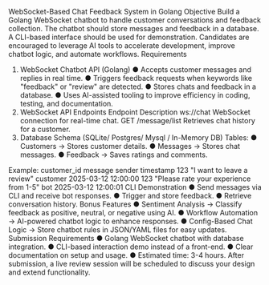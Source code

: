 WebSocket-Based Chat Feedback System in Golang 
Objective 
Build a Golang WebSocket chatbot to handle customer conversations and feedback collection. The 
chatbot should store messages and feedback in a database. A CLI-based interface should be used 
for demonstration. Candidates are encouraged to leverage AI tools to accelerate development, 
improve chatbot logic, and automate workflows. 
Requirements 
1. WebSocket Chatbot API (Golang) 
●  Accepts customer messages and replies in real time. 
●  Triggers feedback requests when keywords like "feedback" or "review" are detected. 
●  Stores chats and feedback in a database. 
●  Uses AI-assisted tooling to improve efficiency in coding, testing, and documentation. 
2. WebSocket API Endpoints 
Endpoint  Description 
ws://chat  WebSocket connection for real-time chat. 
GET /message/list  Retrieves chat history for a customer. 
3. Database Schema (SQLite/ Postgres/ Mysql / In-Memory DB) 
Tables: 
●  Customers → Stores customer details. 
●  Messages → Stores chat messages. 
●  Feedback → Saves ratings and comments. 

Example: 
customer_id  message  sender  timestamp 
123  "I want to leave a review"  customer  2025-03-12 12:00:00 
123  "Please rate your experience 
from 1-5"  bot  2025-03-12 12:00:01 
CLI Demonstration 
●  Send messages via CLI and receive bot responses. 
●  Trigger and store feedback. 
●  Retrieve conversation history. 
Bonus Features 
●  Sentiment Analysis → Classify feedback as positive, neutral, or negative using AI. 
●  Workflow Automation → AI-powered chatbot logic to enhance responses. 
●  Config-Based Chat Logic → Store chatbot rules in JSON/YAML files for easy updates. 
Submission Requirements 
●  Golang WebSocket chatbot with database integration. 
●  CLI-based interaction demo instead of a front-end. 
●  Clear documentation on setup and usage. 
●  Estimated time: 3-4 hours. 
After submission, a live review session will be scheduled to discuss your design and extend 
functionality. 